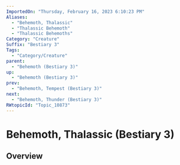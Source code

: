 ```yaml
---
ImportedOn: "Thursday, February 16, 2023 6:10:23 PM"
Aliases:
  - "Behemoth, Thalassic"
  - "Thalassic Behemoth"
  - "Thalassic Behemoths"
Category: "Creature"
Suffix: "Bestiary 3"
Tags:
  - "Category/Creature"
parent:
  - "Behemoth (Bestiary 3)"
up:
  - "Behemoth (Bestiary 3)"
prev:
  - "Behemoth, Tempest (Bestiary 3)"
next:
  - "Behemoth, Thunder (Bestiary 3)"
RWtopicId: "Topic_10873"
---
```

# Behemoth, Thalassic (Bestiary 3)
## Overview
